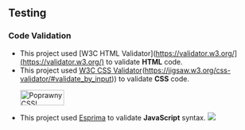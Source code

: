 ## Testing

### Code Validation
-  This project used [W3C  HTML Validator](https://validator.w3.org/](https://validator.w3.org/) to validate **HTML** code.
- This project used [W3C CSS Validator](https://jigsaw.w3.org/css-validator/#validate_by_input)(https://jigsaw.w3.org/css-validator/#validate_by_input)) to validate **CSS** code.    
	<p>
	<a href="http://jigsaw.w3.org/css-validator/check/referer">
    <img style="border:0;width:88px;height:31px"
        src="http://jigsaw.w3.org/css-validator/images/vcss-blue"
        alt="Poprawny CSS!" />
    </a>
</p>

- This project used [Esprima]([https://esprima.org/demo/validate.html](https://esprima.org/demo/validate.html)) to validate **JavaScript** syntax.
![](https://i.imgur.com/n7BqOSv.png)
